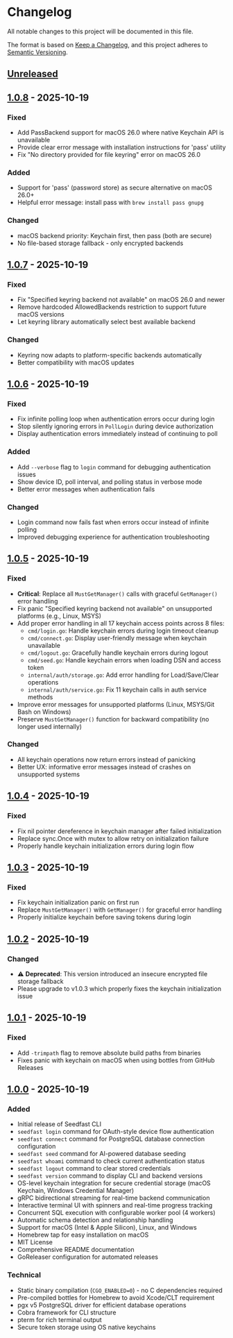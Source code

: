 # Changelog

All notable changes to this project will be documented in this file.

The format is based on [Keep a Changelog](https://keepachangelog.com/en/1.1.0/),
and this project adheres to [Semantic Versioning](https://semver.org/spec/v2.0.0.html).

## [Unreleased]

## [1.0.8] - 2025-10-19

### Fixed
- Add PassBackend support for macOS 26.0 where native Keychain API is unavailable
- Provide clear error message with installation instructions for 'pass' utility
- Fix "No directory provided for file keyring" error on macOS 26.0

### Added
- Support for 'pass' (password store) as secure alternative on macOS 26.0+
- Helpful error message: install pass with `brew install pass gnupg`

### Changed
- macOS backend priority: Keychain first, then pass (both are secure)
- No file-based storage fallback - only encrypted backends

## [1.0.7] - 2025-10-19

### Fixed
- Fix "Specified keyring backend not available" on macOS 26.0 and newer
- Remove hardcoded AllowedBackends restriction to support future macOS versions
- Let keyring library automatically select best available backend

### Changed
- Keyring now adapts to platform-specific backends automatically
- Better compatibility with macOS updates

## [1.0.6] - 2025-10-19

### Fixed
- Fix infinite polling loop when authentication errors occur during login
- Stop silently ignoring errors in `PollLogin` during device authorization
- Display authentication errors immediately instead of continuing to poll

### Added
- Add `--verbose` flag to `login` command for debugging authentication issues
- Show device ID, poll interval, and polling status in verbose mode
- Better error messages when authentication fails

### Changed
- Login command now fails fast when errors occur instead of infinite polling
- Improved debugging experience for authentication troubleshooting

## [1.0.5] - 2025-10-19

### Fixed
- **Critical**: Replace all `MustGetManager()` calls with graceful `GetManager()` error handling
- Fix panic "Specified keyring backend not available" on unsupported platforms (e.g., Linux, MSYS)
- Add proper error handling in all 17 keychain access points across 8 files:
  - `cmd/login.go`: Handle keychain errors during login timeout cleanup
  - `cmd/connect.go`: Display user-friendly message when keychain unavailable
  - `cmd/logout.go`: Gracefully handle keychain errors during logout
  - `cmd/seed.go`: Handle keychain errors when loading DSN and access token
  - `internal/auth/storage.go`: Add error handling for Load/Save/Clear operations
  - `internal/auth/service.go`: Fix 11 keychain calls in auth service methods
- Improve error messages for unsupported platforms (Linux, MSYS/Git Bash on Windows)
- Preserve `MustGetManager()` function for backward compatibility (no longer used internally)

### Changed
- All keychain operations now return errors instead of panicking
- Better UX: informative error messages instead of crashes on unsupported systems

## [1.0.4] - 2025-10-19

### Fixed
- Fix nil pointer dereference in keychain manager after failed initialization
- Replace sync.Once with mutex to allow retry on initialization failure
- Properly handle keychain initialization errors during login flow

## [1.0.3] - 2025-10-19

### Fixed
- Fix keychain initialization panic on first run
- Replace `MustGetManager()` with `GetManager()` for graceful error handling
- Properly initialize keychain before saving tokens during login

## [1.0.2] - 2025-10-19

### Changed
- ⚠️ **Deprecated**: This version introduced an insecure encrypted file storage fallback
- Please upgrade to v1.0.3 which properly fixes the keychain initialization issue

## [1.0.1] - 2025-10-19

### Fixed
- Add `-trimpath` flag to remove absolute build paths from binaries
- Fixes panic with keychain on macOS when using bottles from GitHub Releases

## [1.0.0] - 2025-10-19

### Added
- Initial release of Seedfast CLI
- `seedfast login` command for OAuth-style device flow authentication
- `seedfast connect` command for PostgreSQL database connection configuration
- `seedfast seed` command for AI-powered database seeding
- `seedfast whoami` command to check current authentication status
- `seedfast logout` command to clear stored credentials
- `seedfast version` command to display CLI and backend versions
- OS-level keychain integration for secure credential storage (macOS Keychain, Windows Credential Manager)
- gRPC bidirectional streaming for real-time backend communication
- Interactive terminal UI with spinners and real-time progress tracking
- Concurrent SQL execution with configurable worker pool (4 workers)
- Automatic schema detection and relationship handling
- Support for macOS (Intel & Apple Silicon), Linux, and Windows
- Homebrew tap for easy installation on macOS
- MIT License
- Comprehensive README documentation
- GoReleaser configuration for automated releases

### Technical
- Static binary compilation (`CGO_ENABLED=0`) - no C dependencies required
- Pre-compiled bottles for Homebrew to avoid Xcode/CLT requirement
- pgx v5 PostgreSQL driver for efficient database operations
- Cobra framework for CLI structure
- pterm for rich terminal output
- Secure token storage using OS native keychains

[Unreleased]: https://github.com/argon-it/seedfast-cli/compare/v1.0.8...HEAD
[1.0.8]: https://github.com/argon-it/seedfast-cli/compare/v1.0.7...v1.0.8
[1.0.7]: https://github.com/argon-it/seedfast-cli/compare/v1.0.6...v1.0.7
[1.0.6]: https://github.com/argon-it/seedfast-cli/compare/v1.0.5...v1.0.6
[1.0.5]: https://github.com/argon-it/seedfast-cli/compare/v1.0.4...v1.0.5
[1.0.4]: https://github.com/argon-it/seedfast-cli/compare/v1.0.3...v1.0.4
[1.0.3]: https://github.com/argon-it/seedfast-cli/compare/v1.0.2...v1.0.3
[1.0.2]: https://github.com/argon-it/seedfast-cli/compare/v1.0.1...v1.0.2
[1.0.1]: https://github.com/argon-it/seedfast-cli/compare/v1.0.0...v1.0.1
[1.0.0]: https://github.com/argon-it/seedfast-cli/releases/tag/v1.0.0
